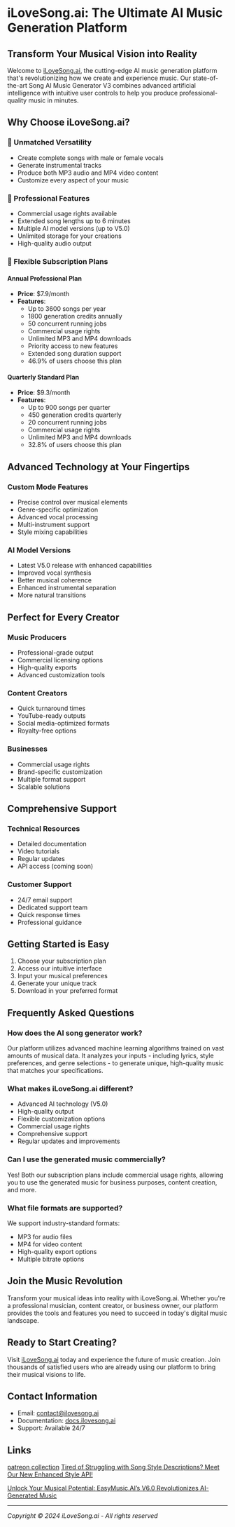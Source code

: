 # iLoveSong.ai: The Ultimate AI Music Generation Platform

## Transform Your Musical Vision into Reality

Welcome to [iLoveSong.ai](https://ilovesong.ai), the cutting-edge AI music generation platform that's revolutionizing how we create and experience music. Our state-of-the-art Song AI Music Generator V3 combines advanced artificial intelligence with intuitive user controls to help you produce professional-quality music in minutes.

## Why Choose iLoveSong.ai?

### 🎵 Unmatched Versatility
- Create complete songs with male or female vocals
- Generate instrumental tracks
- Produce both MP3 audio and MP4 video content
- Customize every aspect of your music

### 🚀 Professional Features
- Commercial usage rights available
- Extended song lengths up to 6 minutes
- Multiple AI model versions (up to V5.0)
- Unlimited storage for your creations
- High-quality audio output

### 💼 Flexible Subscription Plans

#### Annual Professional Plan
- **Price**: $7.9/month
- **Features**:
  - Up to 3600 songs per year
  - 1800 generation credits annually
  - 50 concurrent running jobs
  - Commercial usage rights
  - Unlimited MP3 and MP4 downloads
  - Priority access to new features
  - Extended song duration support
  - 46.9% of users choose this plan

#### Quarterly Standard Plan
- **Price**: $9.3/month
- **Features**:
  - Up to 900 songs per quarter
  - 450 generation credits quarterly
  - 20 concurrent running jobs
  - Commercial usage rights
  - Unlimited MP3 and MP4 downloads
  - 32.8% of users choose this plan

## Advanced Technology at Your Fingertips

### Custom Mode Features
- Precise control over musical elements
- Genre-specific optimization
- Advanced vocal processing
- Multi-instrument support
- Style mixing capabilities

### AI Model Versions
- Latest V5.0 release with enhanced capabilities
- Improved vocal synthesis
- Better musical coherence
- Enhanced instrumental separation
- More natural transitions

## Perfect for Every Creator

### Music Producers
- Professional-grade output
- Commercial licensing options
- High-quality exports
- Advanced customization tools

### Content Creators
- Quick turnaround times
- YouTube-ready outputs
- Social media-optimized formats
- Royalty-free options

### Businesses
- Commercial usage rights
- Brand-specific customization
- Multiple format support
- Scalable solutions

## Comprehensive Support

### Technical Resources
- Detailed documentation
- Video tutorials
- Regular updates
- API access (coming soon)

### Customer Support
- 24/7 email support
- Dedicated support team
- Quick response times
- Professional guidance

## Getting Started is Easy

1. Choose your subscription plan
2. Access our intuitive interface
3. Input your musical preferences
4. Generate your unique track
5. Download in your preferred format

## Frequently Asked Questions

### How does the AI song generator work?
Our platform utilizes advanced machine learning algorithms trained on vast amounts of musical data. It analyzes your inputs - including lyrics, style preferences, and genre selections - to generate unique, high-quality music that matches your specifications.

### What makes iLoveSong.ai different?
- Advanced AI technology (V5.0)
- High-quality output
- Flexible customization options
- Commercial usage rights
- Comprehensive support
- Regular updates and improvements

### Can I use the generated music commercially?
Yes! Both our subscription plans include commercial usage rights, allowing you to use the generated music for business purposes, content creation, and more.

### What file formats are supported?
We support industry-standard formats:
- MP3 for audio files
- MP4 for video content
- High-quality export options
- Multiple bitrate options

## Join the Music Revolution

Transform your musical ideas into reality with iLoveSong.ai. Whether you're a professional musician, content creator, or business owner, our platform provides the tools and features you need to succeed in today's digital music landscape.

## Ready to Start Creating?

Visit [iLoveSong.ai](https://ilovesong.ai) today and experience the future of music creation. Join thousands of satisfied users who are already using our platform to bring their musical visions to life.

## Contact Information

- Email: contact@ilovesong.ai
- Documentation: [docs.ilovesong.ai](https://docs.ilovesong.ai)
- Support: Available 24/7

## Links
[patreon collection](https://www.patreon.com/collection/1494892)
[Tired of Struggling with Song Style Descriptions? Meet Our New Enhanced Style API!​​](https://www.patreon.com/posts/129087146)

[Unlock Your Musical Potential: EasyMusic.AI’s V6.0 Revolutionizes AI-Generated Music​](https://www.patreon.com/posts/129416632)

---

*Copyright © 2024 iLoveSong.ai - All rights reserved*
